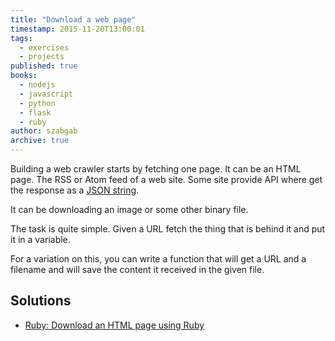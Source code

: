 ```yaml
---
title: "Download a web page"
timestamp: 2015-11-20T13:00:01
tags:
  - exercises
  - projects
published: true
books:
  - nodejs
  - javascript
  - python
  - flask
  - ruby
author: szabgab
archive: true
---
```



Building a web crawler starts by fetching one page. It can be an HTML page. The RSS or Atom feed of a web site.
Some site provide API where get the response as a [JSON string](/json).

It can be downloading an image or some other binary file.


The task is quite simple. Given a URL fetch the thing that is behind it and put it in a variable.

For a variation on this, you can write a function that will get a URL and a filename and will save
the content it received in the given file.

## Solutions

* [Ruby: Download an HTML page using Ruby](/download-a-page-using-ruby)

